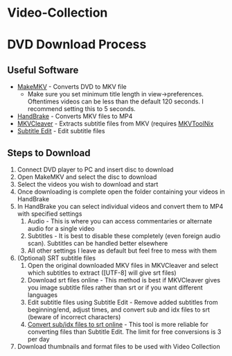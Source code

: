 # Video-Collection

# DVD Download Process
## Useful Software
* [MakeMKV](https://www.makemkv.com/) - Converts DVD to MKV file
  * Make sure you set minimum title length in view->preferences. Oftentimes videos can be less than the default 120 seconds. I recommend setting this to 5 seconds.
* [HandBrake](https://handbrake.fr/) - Converts MKV files to MP4
* [MKVCleaver](https://www.videohelp.com/software/MKVcleaver) - Extracts subtitle files from MKV (requires [MKVToolNix](https://www.videohelp.com/software/MKVToolNix)
* [Subtitle Edit](https://nikse.dk/SubtitleEdit/) - Edit subtitle files
## Steps to Download
1. Connect DVD player to PC and insert disc to download
2. Open MakeMKV and select the disc to download
3. Select the videos you wish to download and start
4. Once downloading is complete open the folder containing your videos in HandBrake
5. In HandBrake you can select individual videos and convert them to MP4 with specified settings<br>
   1. Audio - This is where you can access commentaries or alternate audio for a single video<br>
   2. Subtitles - It is best to disable these completely (even foreign audio scan). Subtitles can be handled better elsewhere<br>
   3. All other settings I leave as default but feel free to mess with them
6. (Optional) SRT subtitle files
   1. Open the original downloaded MKV files in MKVCleaver and select which subtitles to extract ([UTF-8] will give srt files)
   2. Download srt files online - This method is best if MKVCleaver gives you image subtitle files rather than srt or if you want different languages
   3. Edit subtitle files using Subtitle Edit - Remove added subtitles from beginning/end, adjust times, and convert sub and idx files to srt (beware of incorrect characters)
   4. [Convert sub/idx files to srt online](https://subtitletools.com/convert-sub-idx-to-srt-online) - This tool is more reliable for converting files than Subtitle Edit. The limit for free conversions is 3 per day
7. Download thumbnails and format files to be used with Video Collection
